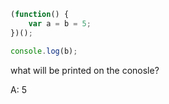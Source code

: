 ```js
(function() {
    var a = b = 5;
})();

console.log(b);
```

what will be printed on the conosle?

A: 5
